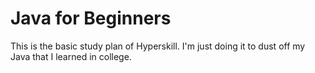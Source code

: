 # Java for Beginners

This is the basic study plan of Hyperskill. I'm just doing it to dust off
my Java that I learned in college.
